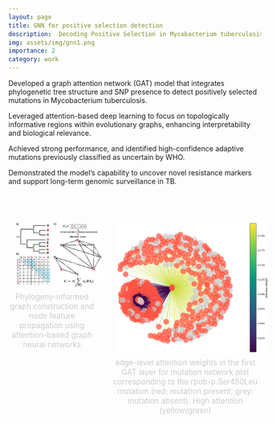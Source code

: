 ```yaml
---
layout: page
title: GNN for positive selection detection
description:  Decoding Positive Selection in Mycobacterium tuberculosis with Phylogeny-Guided Graph Attention Models
img: assets/img/gnn1.png
importance: 2
category: work
---
```


<!-- [Publication](https://www.biorxiv.org/content/10.1101/2025.01.13.632698v1.abstract) -->

Developed a graph attention network (GAT) model that integrates phylogenetic tree structure and SNP presence to detect positively selected mutations in Mycobacterium tuberculosis.

Leveraged attention-based deep learning to focus on topologically informative regions within evolutionary graphs, enhancing interpretability and biological relevance.

Achieved strong performance, and identified high-confidence adaptive mutations previously classified as uncertain by WHO.

Demonstrated the model’s capability to uncover novel resistance markers and support long-term genomic surveillance in TB.


<br>


<div style="display: flex; justify-content: center; gap: 2em; margin-top: 2em; text-align: center; flex-wrap: nowrap;">

  <div>
    <img src="/assets/img/gnn1.png" alt="TOAST Image 1" style="width: 320px; margin: 1em; border-radius: 4px;">
    <p style="color: #ccc; font-size: 0.95rem; margin-top: -0.5em;">Phylogeny-informed graph construction and node feature propagation using attention-based graph neural networks</p>
  </div>

  <div>
    <img src="/assets/img/gnn2.png" alt="TOAST Image 2" style="width: 320px; margin: 1em; border-radius: 4px;">
    <p style="color: #ccc; font-size: 0.95rem; margin-top: -0.5em;">edge-level attention weights in the first GAT layer for mutation network plot corresponding to the rpob-p.Ser450Leu mutation (red: mutation present, grey: mutation absent). High attention (yellow/green)</p>
  </div>

</div>
